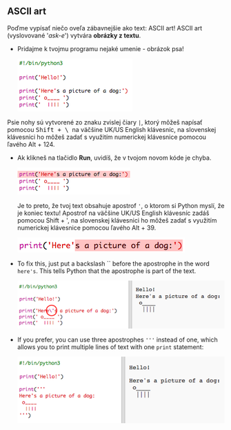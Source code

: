 ## ASCII art

Poďme vypísať niečo oveľa zábavnejšie ako text: ASCII art! ASCII art (vyslovované '*ask-e*') vytvára **obrázky z textu**.

+ Pridajme k tvojmu programu nejaké umenie - obrázok psa!
    
    ![screenshot](images/me-dog.png)

Psie nohy sú vytvorené zo znaku zvislej čiary `|`, ktorý môžeš napísať pomocou <kbd>Shift + \ </kbd> na väčšine UK/US English klávesníc, na slovenskej klávesnici ho môžeš zadať s využitím numerickej klávesnice pomocou ľavého Alt + 124.

+ Ak klikneš na tlačidlo **Run**, uvidíš, že v tvojom novom kóde je chyba.
    
    ![screenshot](images/me-dog-bug.png)
    
    Je to preto, že tvoj text obsahuje apostrof `'`, o ktorom si Python myslí, že je koniec textu! Apostrof na väčšine UK/US English klávesníc zadáš pomocou Shift + ', na slovenskej klávesnici ho môžeš zadať s využitím numerickej klávesnice pomocou ľavého Alt + 39.
    
    ![screenshot](images/me-dog-quote.png)

+ To fix this, just put a backslash `` before the apostrophe in the word `here's`. This tells Python that the apostrophe is part of the text.
    
    ![screenshot](images/me-dog-bug-fix.png)

+ If you prefer, you can use three apostrophes `'''` instead of one, which allows you to print multiple lines of text with one `print` statement:
    
    ![screenshot](images/me-dog-triple-quote.png)